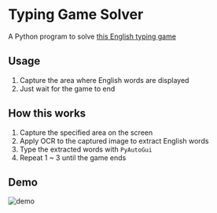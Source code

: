 # Typing Game Solver

A Python program to solve [this English typing game](https://10fastfingers.com/typing-test/english)

## Usage
1. Capture the area where English words are displayed
2. Just wait for the game to end

## How this works
1. Capture the specified area on the screen
2. Apply OCR to the captured image to extract English words 
3. Type the extracted words with `PyAutoGui`
4. Repeat 1 ~ 3 until the game ends

## Demo
![demo](https://github.com/harupy/typing_game/blob/master/video.gif)
